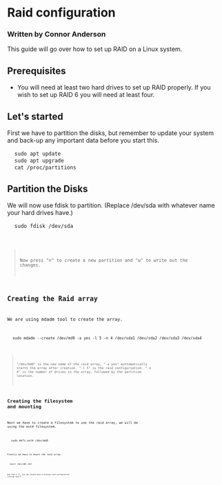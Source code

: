 # Raid configuration
### Written by Connor Anderson
This guide will go over how to set up RAID on a Linux system.


## Prerequisites
- You will need at least two hard drives to set up RAID properly. If you wish to set up RAID 6 you will need at least four.

## Let's started
First we have to partition the disks, but remember to update your system and back-up any important data before you start this.
<pre>
  <code>sudo apt update</code>
  <code>sudo apt upgrade</code>
  <code>cat /proc/partitions</code>
</pre>




## Partition the Disks
We will now use fdisk to partition. (Replace /dev/sda with whatever name your hard drives have.)
<pre>
  <code>sudo fdisk /dev/sda<code>
</pre>
 >Now press "n" to create a new partition and "w" to write out the changes.


## Creating the Raid array
We are using mdadm tool to create the array.
<pre>
  <code>sudo mdadm --create /dev/md0 -a yes -l 5 -n 4 /dev/sda1 /dev/sda2 /dev/sda3 /dev/sda4<code>
</pre>
>"/dev/md0" is the new name of the raid array, "-a yes" auttomatically starts the array after creation. "-l 5" is the raid configuriation. "-n 4" is the number of drives in the array, followed by the partition location.


## Creating the filesystem and mounting
Next we have to create a filesystem to use the raid array, we will be using the ext4 filesystem.
<pre>
  <code>sudo mkfs.ext4 /dev/md0<code>
</pre>
Finally we have to mount the raid array.
<pre>
  <code>mount /dev/md0 /mnt<code>
</pre>


And that's it, you now should have a working raid configuration running raid 5.
